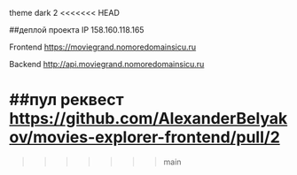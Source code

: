 theme dark 2 
<<<<<<< HEAD

##деплой проекта 
IP 158.160.118.165

Frontend https://moviegrand.nomoredomainsicu.ru

Backend http://api.moviegrand.nomoredomainsicu.ru

##пул реквест
https://github.com/AlexanderBelyakov/movies-explorer-frontend/pull/2
=======
>>>>>>> main
